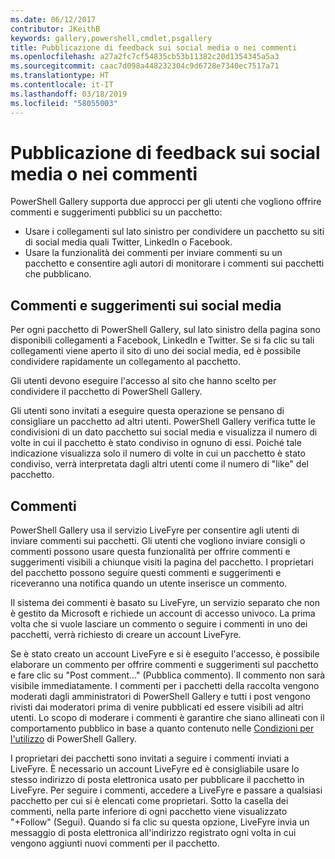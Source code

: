 ```yaml
---
ms.date: 06/12/2017
contributor: JKeithB
keywords: gallery,powershell,cmdlet,psgallery
title: Pubblicazione di feedback sui social media o nei commenti
ms.openlocfilehash: a27a2fc7cf54835cb53b11382c20d1354345a5a3
ms.sourcegitcommit: caac7d098a448232304c9d6728e7340ec7517a71
ms.translationtype: HT
ms.contentlocale: it-IT
ms.lasthandoff: 03/18/2019
ms.locfileid: "58055003"
---
```

# <a name="providing-feedback-via-social-media-or-comments"></a>Pubblicazione di feedback sui social media o nei commenti

PowerShell Gallery supporta due approcci per gli utenti che vogliono offrire commenti e suggerimenti pubblici su un pacchetto:

- Usare i collegamenti sul lato sinistro per condividere un pacchetto su siti di social media quali Twitter, LinkedIn o Facebook.
- Usare la funzionalità dei commenti per inviare commenti su un pacchetto e consentire agli autori di monitorare i commenti sui pacchetti che pubblicano.

## <a name="social-media-feedback"></a>Commenti e suggerimenti sui social media

Per ogni pacchetto di PowerShell Gallery, sul lato sinistro della pagina sono disponibili collegamenti a Facebook, LinkedIn e Twitter.
Se si fa clic su tali collegamenti viene aperto il sito di uno dei social media, ed è possibile condividere rapidamente un collegamento al pacchetto.

Gli utenti devono eseguire l'accesso al sito che hanno scelto per condividere il pacchetto di PowerShell Gallery.

Gli utenti sono invitati a eseguire questa operazione se pensano di consigliare un pacchetto ad altri utenti.
PowerShell Gallery verifica tutte le condivisioni di un dato pacchetto sui social media e visualizza il numero di volte in cui il pacchetto è stato condiviso in ognuno di essi.
Poiché tale indicazione visualizza solo il numero di volte in cui un pacchetto è stato condiviso, verrà interpretata dagli altri utenti come il numero di "like" del pacchetto.

## <a name="comments"></a>Commenti

PowerShell Gallery usa il servizio LiveFyre per consentire agli utenti di inviare commenti sui pacchetti.
Gli utenti che vogliono inviare consigli o commenti possono usare questa funzionalità per offrire commenti e suggerimenti visibili a chiunque visiti la pagina del pacchetto.
I proprietari del pacchetto possono seguire questi commenti e suggerimenti e riceveranno una notifica quando un utente inserisce un commento.

Il sistema dei commenti è basato su LiveFyre, un servizio separato che non è gestito da Microsoft e richiede un account di accesso univoco.
La prima volta che si vuole lasciare un commento o seguire i commenti in uno dei pacchetti, verrà richiesto di creare un account LiveFyre.

Se è stato creato un account LiveFyre e si è eseguito l'accesso, è possibile elaborare un commento per offrire commenti e suggerimenti sul pacchetto e fare clic su "Post comment..." (Pubblica commento). Il commento non sarà visibile immediatamente.
I commenti per i pacchetti della raccolta vengono moderati dagli amministratori di PowerShell Gallery e tutti i post vengono rivisti dai moderatori prima di venire pubblicati ed essere visibili ad altri utenti.
Lo scopo di moderare i commenti è garantire che siano allineati con il comportamento pubblico in base a quanto contenuto nelle [Condizioni per l'utilizzo](https://www.powershellgallery.com/policies/Terms) di PowerShell Gallery.

I proprietari dei pacchetti sono invitati a seguire i commenti inviati a LiveFyre.
È necessario un account LiveFyre ed è consigliabile usare lo stesso indirizzo di posta elettronica usato per pubblicare il pacchetto in LiveFyre.
Per seguire i commenti, accedere a LiveFyre e passare a qualsiasi pacchetto per cui si è elencati come proprietari.
Sotto la casella dei commenti, nella parte inferiore di ogni pacchetto viene visualizzato "+Follow" (Segui).
Quando si fa clic su questa opzione, LiveFyre invia un messaggio di posta elettronica all'indirizzo registrato ogni volta in cui vengono aggiunti nuovi commenti per il pacchetto.

